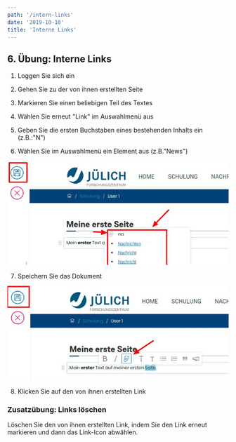 ```yaml
---
path: '/intern-links'
date: '2019-10-10'
title: 'Interne Links'
---
```


## 6. Übung: Interne Links

1. Loggen Sie sich ein

2. Gehen Sie zu der von ihnen erstellten Seite

3. Markieren Sie einen beliebigen Teil des Textes

4. Wählen Sie erneut "Link" im Auswahlmenü aus

5. Geben Sie die ersten Buchstaben eines bestehenden Inhalts ein (z.B.:"N")

6. Wählen Sie im Auswahlmenü ein Element aus (z.B."News")

![internlink](internlinks.png)

7. Speichern Sie das Dokument

![savedlink](savedlink.png)

8. Klicken Sie auf den von ihnen erstellten Link

### Zusatzübung: Links löschen

Löschen Sie den von ihnen erstellten Link, indem Sie den Link erneut markieren und dann das Link-Icon abwählen.
